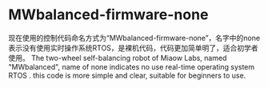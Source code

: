 # MWbalanced-firmware-none
现在使用的控制代码命名方式为“MWbalanced-firmware-none”，名字中的none表示没有使用实时操作系统RTOS，是裸机代码，代码更加简单明了，适合初学者使用。
The two-wheel self-balancing robot of Miaow Labs, named "MWbalanced", name of none indicates no use real-time operating system RTOS . this code is more simple and clear, suitable for beginners to use.
